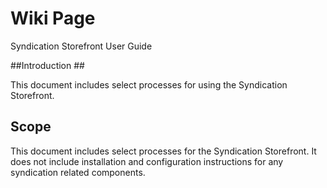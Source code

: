 # Wiki Page

Syndication Storefront User Guide

##Introduction ##
 
This document includes select processes for using the Syndication Storefront.

## Scope ##
 
This document includes select processes for the Syndication Storefront.  It does not include installation and configuration instructions for any syndication related components.
